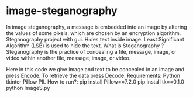 # image-steganography
In image steganography, a message is embedded into an image by altering the values of some pixels, which are chosen by an encryption algorithm.
Steganography project with gui. Hides text inside image. Least Significant Algorithm (LSB) is used to hide the text.
What is Steganography ?
Steganography is the practice of concealing a file, message, image, or video within another file, message, image, or video.

Here in this code we give image and text to be concealed in an image and press Encode. To retrieve the data press Decode.
Requirements:
Python
tkinter
Pillow PIL
How to run?:
pip install Pillow==7.2.0 
pip install tk==0.1.0
python ImageS.py
